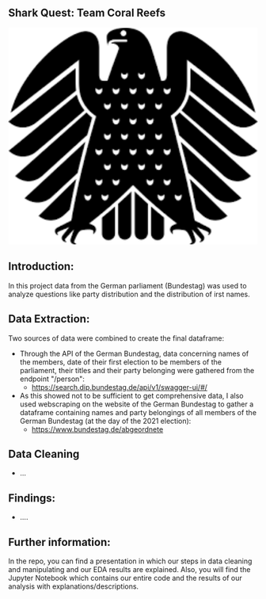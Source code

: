 ## Shark Quest: Team Coral Reefs

<img width="700" alt="image" src="https://github.com/Paula0923/project-1/blob/main/picture.png">

## Introduction:

In this project data from the German parliament (Bundestag) was used to analyze questions like party distribution and the distribution of irst names.

## Data Extraction:

Two sources of data were combined to create the final dataframe:

- Through the API of the German Bundestag, data concerning names of the members, date of their first election to be members of the parliament, their titles and their party belonging were gathered from the endpoint "/person":
    - https://search.dip.bundestag.de/api/v1/swagger-ui/#/
- As this showed not to be sufficient to get comprehensive data, I also used webscraping on the website of the German Bundestag to gather a dataframe containing names and party belongings of all members of the German Bundestag (at the day of the 2021 election):
    - https://www.bundestag.de/abgeordnete

## Data Cleaning

- ...

## Findings:

- ....

## Further information:

In the repo, you can find a presentation in which our steps in data cleaning and manipulating and our EDA results are explained. Also, you will find the Jupyter Notebook which contains our entire code and the results of our analysis with explanations/descriptions.


